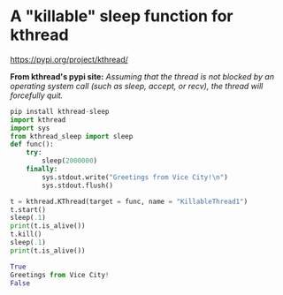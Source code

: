 # A "killable" sleep function for kthread


https://pypi.org/project/kthread/

**From kthread's pypi site:**
*Assuming that the thread is not blocked by an operating system call (such as sleep, accept, or recv), the thread will forcefully quit.*


```python
pip install kthread-sleep 
import kthread
import sys
from kthread_sleep import sleep
def func():
    try:
        sleep(2000000)
    finally:
        sys.stdout.write("Greetings from Vice City!\n")
        sys.stdout.flush()

t = kthread.KThread(target = func, name = "KillableThread1")
t.start()
sleep(.1)
print(t.is_alive())
t.kill()
sleep(.1)
print(t.is_alive())

True
Greetings from Vice City!
False


```



